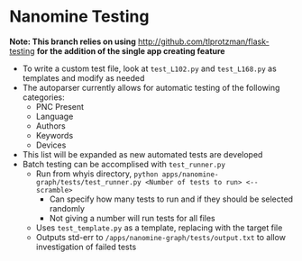 # Nanomine Testing
**Note: This branch relies on using** http://github.com/tlprotzman/flask-testing **for the addition of the single app creating feature**

* To write a custom test file, look at `test_L102.py` and `test_L168.py` as templates and modify as needed
* The autoparser currently allows for automatic testing of the following categories:
  * PNC Present
  * Language
  * Authors
  * Keywords
  * Devices
* This list will be expanded as new automated tests are developed
* Batch testing can be accomplised with `test_runner.py`
  * Run from whyis directory, `python apps/nanomine-graph/tests/test_runner.py <Number of tests to run> <--scramble>`
    * Can specify how many tests to run and if they should be selected randomly
    * Not giving a number will run tests for all files
  * Uses `test_template.py` as a template, replacing <FILENAME HERE> with the target file
  * Outputs std-err to `/apps/nanomine-graph/tests/output.txt` to allow investigation of failed tests
